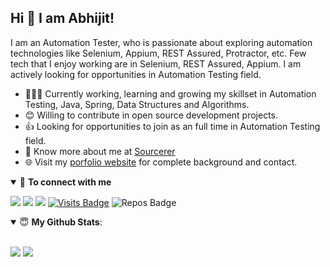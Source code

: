 ## Hi 👋 I am Abhijit! 

I am an Automation Tester, who is passionate about exploring automation technologies like Selenium, Appium, REST Assured, Protractor, etc. Few tech that I enjoy working are in Selenium, REST Assured, Appium. I am actively looking for opportunities in Automation Testing field. 

- 👨🏽‍💻 Currently working, learning and growing my skillset in Automation Testing, Java, Spring, Data Structures and Algorithms.
- 😊 Willing to contribute in open source development projects.
- 👍 Looking for opportunities to join as an full time in Automation Testing field.
- 👨 Know more about me at [Sourcerer](https://sourcerer.io/abhijitab) 
- 🌐 Visit my [porfolio website](https://abhijitab.github.io/) for complete background and contact.

<details open>
<summary>🤝 <b>To connect with me</b></summary>
  
<p align = "center">

[<img src ="https://img.shields.io/badge/portfolio-web-%23.svg?&style=for-the-badge&logo=&logoColor=white%22">](https://abhijitab.github.io/)
[<img src="https://img.shields.io/badge/linkedin-%230077B5.svg?&style=for-the-badge&logo=linkedin&logoColor=white" />](https://www.linkedin.com/in/abhijit-biradar-4a807b170/)
[<img src="https://img.shields.io/badge/twitter-%231DA1F2.svg?&style=for-the-badge&logo=twitter&logoColor=white" />](https://twitter.com/abhijit_biradar) 
[![Visits Badge](https://badges.pufler.dev/visits/AbhijitBiradar/AbhijitBiradar?style=for-the-badge&color=blue)](https://github.com/AbhijitBiradar/AbhijitBiradar)
![Repos Badge](https://badges.pufler.dev/repos/pr2tik1?style=for-the-badge&color=red)

</p>
</details>

<details open>
<summary> 😇 
  <b>My Github Stats</b>: 
</summary>

<br>

<p align = "left">
  
<img src = "https://github-readme-stats.vercel.app/api?username=AbhijitBiradar&show_icons=true&line_height=27">
<img src = "https://github-readme-stats.vercel.app/api/top-langs/?username=AbhijitBiradar&hide=css,html">

</details>


